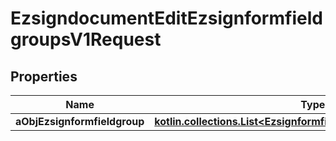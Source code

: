 
# EzsigndocumentEditEzsignformfieldgroupsV1Request

## Properties
| Name | Type | Description | Notes |
| ------------ | ------------- | ------------- | ------------- |
| **aObjEzsignformfieldgroup** | [**kotlin.collections.List&lt;EzsignformfieldgroupRequestCompound&gt;**](EzsignformfieldgroupRequestCompound.md) |  |  |



